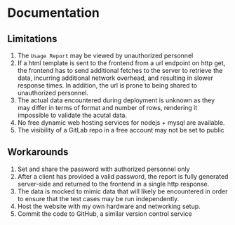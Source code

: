 # Documentation

## Limitations
1. The `Usage Report` may be viewed by unauthorized personnel
2. If a html template is sent to the frontend from a url endpoint on http get, the frontend has to send additional fetches to the server to retrieve the data, incurring additional network overhead, and resulting in slower response times. In addition, the url is prone to being shared to unauthorized personnel.
3. The actual data encountered during deployment is unknown as they may differ in terms of format and number of rows, rendering it impossible to validate the acutal data.
4. No free dynamic web hosting services for nodejs + mysql are available.
5. The visibility of a GitLab repo in a free account may not be set to public 

## Workarounds
1. Set and share the password with authorized personnel only
2. After a client has provided a valid password, the report is fully generated server-side and returned to the frontend in a single http response.
3. The data is mocked to mimic data that will likely be encountered in order to ensure that the test cases may be run independently.
4. Host the website with my own hardware and networking setup.
5. Commit the code to GitHub, a similar version control service